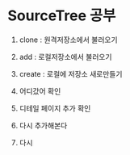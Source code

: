 # SourceTree 공부
1. clone : 원격저장소에서 불러오기
2. add : 로컬저장소에서 불러오기
3. create : 로컬에 저장소 새로만들기

4. 어디갔어 확인
4. 디테일 페이지 추가 확인



5. 다시 추가해본다
6. 다시